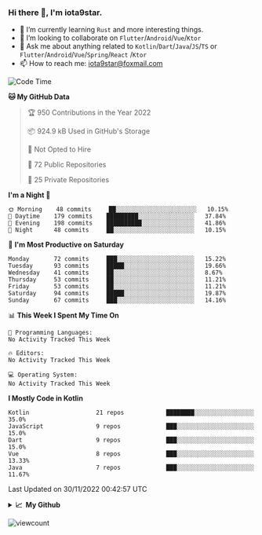 ### Hi there 👋, I'm iota9star.

- 🌱 I’m currently learning `Rust` and more interesting things.
- 👯 I’m looking to collaborate on `Flutter`/`Android`/`Vue`/`Ktor`
- 💬 Ask me about anything related to `Kotlin`/`Dart`/`Java`/`JS`/`TS` or `Flutter`/`Android`/`Vue`/`Spring`/`React`
  /`Ktor`
- 📫 How to reach me: [iota9star@foxmail.com](iota9star@foxmail.com)



<!--START_SECTION:waka-->
![Code Time](http://img.shields.io/badge/Code%20Time-3%2C090%20hrs%2054%20mins-blue)

**🐱 My GitHub Data** 

> 🏆 950 Contributions in the Year 2022
 > 
> 📦 924.9 kB Used in GitHub's Storage 
 > 
> 🚫 Not Opted to Hire
 > 
> 📜 72 Public Repositories 
 > 
> 🔑 25 Private Repositories  
 > 
**I'm a Night 🦉** 

```text
🌞 Morning    48 commits     ██░░░░░░░░░░░░░░░░░░░░░░░   10.15% 
🌆 Daytime    179 commits    █████████░░░░░░░░░░░░░░░░   37.84% 
🌃 Evening    198 commits    ██████████░░░░░░░░░░░░░░░   41.86% 
🌙 Night      48 commits     ██░░░░░░░░░░░░░░░░░░░░░░░   10.15%

```
📅 **I'm Most Productive on Saturday** 

```text
Monday       72 commits     ███░░░░░░░░░░░░░░░░░░░░░░   15.22% 
Tuesday      93 commits     █████░░░░░░░░░░░░░░░░░░░░   19.66% 
Wednesday    41 commits     ██░░░░░░░░░░░░░░░░░░░░░░░   8.67% 
Thursday     53 commits     ██░░░░░░░░░░░░░░░░░░░░░░░   11.21% 
Friday       53 commits     ██░░░░░░░░░░░░░░░░░░░░░░░   11.21% 
Saturday     94 commits     █████░░░░░░░░░░░░░░░░░░░░   19.87% 
Sunday       67 commits     ███░░░░░░░░░░░░░░░░░░░░░░   14.16%

```


📊 **This Week I Spent My Time On** 

```text
💬 Programming Languages: 
No Activity Tracked This Week

🔥 Editors: 
No Activity Tracked This Week

💻 Operating System: 
No Activity Tracked This Week

```

**I Mostly Code in Kotlin** 

```text
Kotlin                   21 repos            ████████░░░░░░░░░░░░░░░░░   35.0% 
JavaScript               9 repos             ███░░░░░░░░░░░░░░░░░░░░░░   15.0% 
Dart                     9 repos             ███░░░░░░░░░░░░░░░░░░░░░░   15.0% 
Vue                      8 repos             ███░░░░░░░░░░░░░░░░░░░░░░   13.33% 
Java                     7 repos             ███░░░░░░░░░░░░░░░░░░░░░░   11.67%

```



 Last Updated on 30/11/2022 00:42:57 UTC
<!--END_SECTION:waka-->

<details>
  <summary><b>📈&nbsp;&nbsp;My Github</b></summary>
  <br>
  <img src='https://github-profile-trophy.vercel.app/?username=iota9star'>
  <img src='https://bad-apple-github-readme.vercel.app/api?show_bg=1&username=iota9star&hide_title=true'>
  <img src='http://cr-skills-chart-widget.azurewebsites.net/api/api?username=iota9star'>
</details>


![viewcount](https://count.getloli.com/get/@iota9star?theme=rule34)
